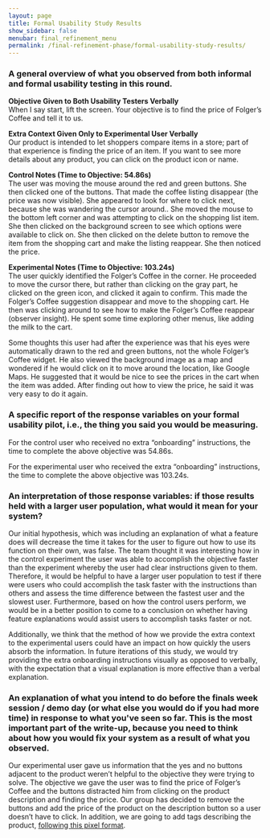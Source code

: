 ```yaml
---
layout: page
title: Formal Usability Study Results
show_sidebar: false
menubar: final_refinement_menu
permalink: /final-refinement-phase/formal-usability-study-results/
---
```

### A general overview of what you observed from both informal and formal usability testing in this round.
 
**Objective Given to Both Usability Testers Verbally** <br/>
When I say start, lift the screen. Your objective is to find the price of Folger’s Coffee and tell it to us.
 
**Extra Context Given Only to Experimental User Verbally** <br/>
Our product is intended to let shoppers compare items in a store; part of that experience is finding the price of an item. If you want to see more details about any product, you can click on the product icon or name.
 
**Control Notes (Time to Objective: 54.86s)** <br/>
The user was moving the mouse around the red and green buttons. She then clicked one of the buttons. That made the coffee listing disappear (the price was now visible). She appeared to look for where to click next, because she was wandering the cursor around.. She moved the mouse to the bottom left corner and was attempting to click on the shopping list item. She then clicked on the background screen to see which options were available to click on. She then clicked on the delete button to remove the item from the shopping cart and make the listing reappear. She then noticed the price.
 
**Experimental Notes (Time to Objective: 103.24s)** <br/>
The user quickly identified the Folger’s Coffee in the corner. He proceeded to move the cursor there, but rather than clicking on the gray part, he clicked on the green icon, and clicked it again to confirm. This made the Folger’s Coffee suggestion disappear and move to the shopping cart. He then was clicking around to see how to make the Folger’s Coffee reappear (observer insight). He spent some time exploring other menus, like adding the milk to the cart.
 
Some thoughts this user had after the experience was that his eyes were automatically drawn to the red and green buttons, not the whole Folger’s Coffee widget. He also viewed the background image as a map and wondered if he would click on it to move around the location, like Google Maps. He suggested that it would be nice to see the prices in the cart when the item was added. After finding out how to view the price, he said it was very easy to do it again.
 
### A specific report of the response variables on your formal usability pilot, i.e., the thing you said you would be measuring.
For the control user who received no extra “onboarding” instructions, the time to complete the above objective was 54.86s.
 
For the experimental user who received the extra “onboarding” instructions, the time to complete the above objective was 103.24s.
 
### An interpretation of those response variables: if those results held with a larger user population, what would it mean for your system?
Our initial hypothesis, which was including an explanation of what a feature does will decrease the time it takes for the user to figure out how to use its function on their own, was false. The team thought it was interesting how in the control experiment the user was able to accomplish the objective faster than the experiment whereby the user had clear instructions given to them. Therefore, it would be helpful to have a larger user population to test if there were users who could accomplish the task faster with the instructions than others and assess the time difference between the fastest user and the slowest user. Furthermore, based on how the control users perform, we would be in a better position to come to a conclusion on whether having feature explanations would assist users to accomplish tasks faster or not.
 
Additionally, we think that the method of how we provide the extra context to the experimental users could have an impact on how quickly the users absorb the information. In future iterations of this study, we would try providing the extra onboarding instructions visually as opposed to verbally, with the expectation that a visual explanation is more effective than a verbal explanation.
 
### An explanation of what you intend to do before the finals week session / demo day (or what else you would do if you had more time) in response to what you've seen so far. This is the most important part of the write-up, because you need to think about how you would fix your system as a result of what you observed.
Our experimental user gave us information that the yes and no buttons adjacent to the product weren’t helpful to the objective they were trying to solve. The objective we gave the user was to find the price of Folger’s Coffee and the buttons distracted him from clicking on the product description and finding the price. Our group has decided to remove the buttons and add the price of the product on the description button so a user doesn’t have to click. In addition, we are going to add tags describing the product, <a href="https://blog.devgenius.io/choose-perfect-corner-radius-for-your-buttons-5df0c3595aa6" class="normal_link" target="_blank">following this pixel format</a>.